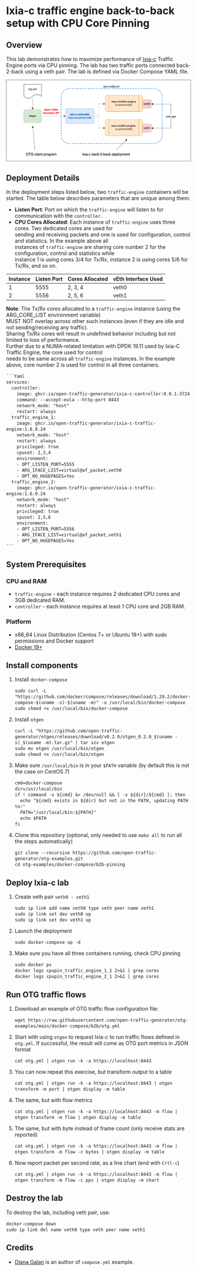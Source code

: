 # Ixia-c traffic engine back-to-back setup with CPU Core Pinning

## Overview

This lab demonstrates how to maximize performance of [Ixia-c](https://github.com/open-traffic-generator/ixia-c) Traffic Engine ports via CPU pinning. The lab has two traffic ports connected back-2-back using a veth pair. The lab is defined via Docker Compose YAML file.

![Diagram](./diagram.png)

## Deployment Details

In the deployment steps listed below, two `traffic-engine` containers will be started. The table below describes parameters that are unique among them:

- **Listen Port**: Port on which the `traffic-engine` will listen to for communication with the `controller`.
- **CPU Cores Allocated**: Each instance of `traffic-engine` uses three cores. Two dedicated cores are used for  
  sending and receiving packets and one is used for configuration, control and statistics. In the example above all  
  instances of `traffic-engine` are sharing core number 2 for the configuration, control and statistics while  
  instance 1 is using cores 3/4 for Tx/Rx, instance 2 is using cores 5/6 for Tx/Rx, and so on.

| Instance | Listen Port | Cores Allocated | vEth Interface Used     |
|----------|-------------|-----------------|-------------------------|
| 1        | 5555        | 2, 3, 4         | veth0                   |
| 2        | 5556        | 2, 5, 6         | veth1                   |


**Note**: The Tx/Rx cores allocated to a `traffic-engine` instance (using the ARG_CORE_LIST environment variable)  
MUST NOT overlap across other such instances (even if they are idle and not sending/receiving any traffic).  
Sharing Tx/Rx cores will result in undefined behavior including but not limited to loss of performance.  
Further due to a NUMA-related limitation with DPDK 19.11 used by Ixia-C Traffic Engine, the core used for control  
needs to be same across all `traffic-engine` instances. In the example above, core number 2 is used for control in all three containers.


    ```Yaml
    services:
      controller:
        image: ghcr.io/open-traffic-generator/ixia-c-controller:0.0.1-3724
        command: --accept-eula --http-port 8443
        network_mode: "host"
        restart: always
      traffic_engine_1:
        image: ghcr.io/open-traffic-generator/ixia-c-traffic-engine:1.6.0.24
        network_mode: "host"
        restart: always
        privileged: true
        cpuset: 2,3,4
        environment:
        - OPT_LISTEN_PORT=5555
        - ARG_IFACE_LIST=virtual@af_packet,veth0
        - OPT_NO_HUGEPAGES=Yes
      traffic_engine_2:
        image: ghcr.io/open-traffic-generator/ixia-c-traffic-engine:1.6.0.24
        network_mode: "host"
        restart: always
        privileged: true
        cpuset: 2,5,6
        environment:
        - OPT_LISTEN_PORT=5556
        - ARG_IFACE_LIST=virtual@af_packet,veth1
        - OPT_NO_HUGEPAGES=Yes
    ```

## System Prerequisites

### CPU and RAM

* `traffic-engine` - each instance requires 2 dedicated CPU cores and 3GB dedicated RAM.
* `controller` - each instance requires at least 1 CPU core and 2GB RAM.

### Platform

* x86_64 Linux Distribution (Centos 7+ or Ubuntu 18+) with sudo permissions and Docker support
* [Docker 19+](https://docs.docker.com/engine/install/)

## Install components

1. Install `docker-compose`

    ```Shell
    sudo curl -L "https://github.com/docker/compose/releases/download/1.29.2/docker-compose-$(uname -s)-$(uname -m)" -o /usr/local/bin/docker-compose
    sudo chmod +x /usr/local/bin/docker-compose
    ```

2. Install `otgen`

    ```Shell
    curl -L "https://github.com/open-traffic-generator/otgen/releases/download/v0.2.0/otgen_0.2.0_$(uname -s)_$(uname -m).tar.gz" | tar xzv otgen
    sudo mv otgen /usr/local/bin/otgen
    sudo chmod +x /usr/local/bin/otgen
    ```

3. Make sure `/usr/local/bin` is in your `$PATH` variable (by default this is not the case on CentOS 7)

    ```Shell
    cmd=docker-compose
    dir=/usr/local/bin
    if ! command -v ${cmd} &> /dev/null && [ -x ${dir}/${cmd} ]; then
      echo "${cmd} exists in ${dir} but not in the PATH, updating PATH to:"
      PATH="/usr/local/bin:${PATH}"
      echo $PATH
    fi
    ```

4. Clone this repository (optional, only needed to use `make all` to run all the steps automatically)

    ```Shell
    git clone --recursive https://github.com/open-traffic-generator/otg-examples.git
    cd otg-examples/docker-compose/b2b-pinning
    ```

## Deploy Ixia-c lab

1. Create veth pair `veth0 - veth1`

    ```Shell
    sudo ip link add name veth0 type veth peer name veth1
    sudo ip link set dev veth0 up
    sudo ip link set dev veth1 up
    ```

2. Launch the deployment

    ```Shell
    sudo docker-compose up -d 
    ```

4. Make sure you have all three containers running, check CPU pinning

    ```Shell
    sudo docker ps
    docker logs cpupin_traffic_engine_1_1 2>&1 | grep cores
    docker logs cpupin_traffic_engine_2_1 2>&1 | grep cores
    ```

## Run OTG traffic flows

1. Download an example of OTG traffic flow configuration file:

    ```Shell
    wget https://raw.githubusercontent.com/open-traffic-generator/otg-examples/main/docker-compose/b2b/otg.yml
    ```

2. Start with using `otgen` to request Ixia-c to run traffic flows defined in `otg.yml`. If successful, the result will come as OTG port metrics in JSON format

    ```Shell
    cat otg.yml | otgen run -k -a https://localhost:8443
    ```

3. You can now repeat this exercise, but transform output to a table

    ```Shell
    cat otg.yml | otgen run -k -a https://localhost:8443 | otgen transform -m port | otgen display -m table
    ```

4. The same, but with flow metrics

    ```Shell
    cat otg.yml | otgen run -k -a https://localhost:8443 -m flow | otgen transform -m flow | otgen display -m table
    ```

5. The same, but with byte instead of frame count (only receive stats are reported)

    ```Shell
    cat otg.yml | otgen run -k -a https://localhost:8443 -m flow | otgen transform -m flow -c bytes | otgen display -m table
    ```

6. Now report packet per second rate, as a line chart (end with `Crtl-c`)

    ```Shell
    cat otg.yml | otgen run -k -a https://localhost:8443 -m flow | otgen transform -m flow -c pps | otgen display -m chart
    ```

## Destroy the lab

To destroy the lab, including veth pair, use:

```Shell
docker-compose down
sudo ip link del name veth0 type veth peer name veth1
```

## Credits

* [Diana Galan](https://github.com/dgalan-xxia) is an author of `compose.yml` example.

